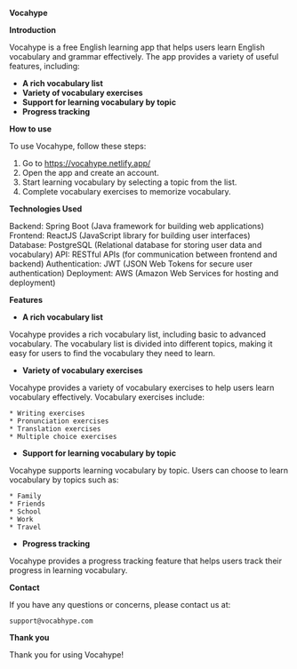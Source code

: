 **Vocahype**

**Introduction**

Vocahype is a free English learning app that helps users learn English vocabulary and grammar effectively. The app provides a variety of useful features, including:

* **A rich vocabulary list**
* **Variety of vocabulary exercises**
* **Support for learning vocabulary by topic**
* **Progress tracking**

**How to use**

To use Vocahype, follow these steps:

1. Go to https://vocahype.netlify.app/
2. Open the app and create an account.
3. Start learning vocabulary by selecting a topic from the list.
4. Complete vocabulary exercises to memorize vocabulary.

**Technologies Used**

Backend: Spring Boot (Java framework for building web applications)
Frontend: ReactJS (JavaScript library for building user interfaces)
Database: PostgreSQL (Relational database for storing user data and vocabulary)
API: RESTful APIs (for communication between frontend and backend)
Authentication: JWT (JSON Web Tokens for secure user authentication)
Deployment: AWS (Amazon Web Services for hosting and deployment)

**Features**

* **A rich vocabulary list**

Vocahype provides a rich vocabulary list, including basic to advanced vocabulary. The vocabulary list is divided into different topics, making it easy for users to find the vocabulary they need to learn.

* **Variety of vocabulary exercises**

Vocahype provides a variety of vocabulary exercises to help users learn vocabulary effectively. Vocabulary exercises include:

    * Writing exercises
    * Pronunciation exercises
    * Translation exercises
    * Multiple choice exercises

* **Support for learning vocabulary by topic**

Vocahype supports learning vocabulary by topic. Users can choose to learn vocabulary by topics such as:

    * Family
    * Friends
    * School
    * Work
    * Travel

* **Progress tracking**

Vocahype provides a progress tracking feature that helps users track their progress in learning vocabulary.

**Contact**

If you have any questions or concerns, please contact us at:

```
support@vocabhype.com
```

**Thank you**

Thank you for using Vocahype!
